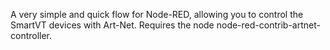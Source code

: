 A very simple and quick flow for Node-RED, allowing you to control the SmartVT devices with Art-Net.
Requires the node node-red-contrib-artnet-controller.
